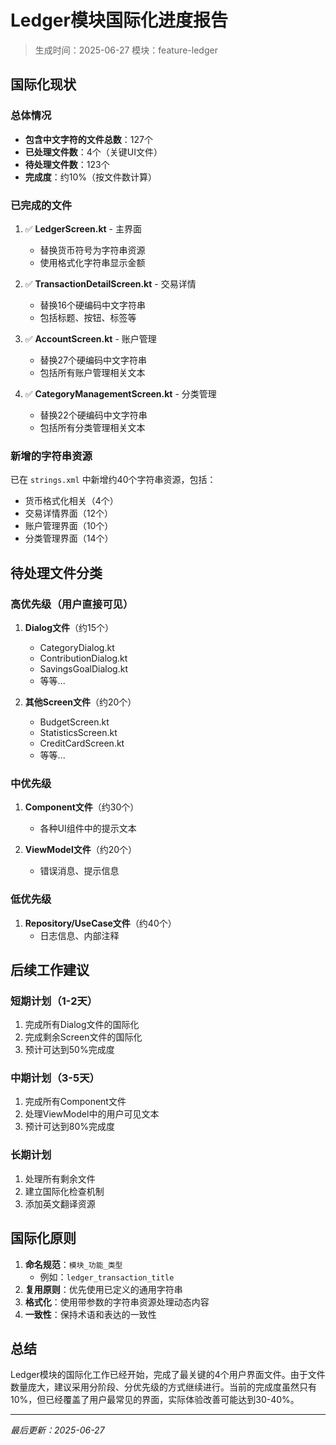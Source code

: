 # Ledger模块国际化进度报告

> 生成时间：2025-06-27
> 模块：feature-ledger

## 国际化现状

### 总体情况
- **包含中文字符的文件总数**：127个
- **已处理文件数**：4个（关键UI文件）
- **待处理文件数**：123个
- **完成度**：约10%（按文件数计算）

### 已完成的文件
1. ✅ **LedgerScreen.kt** - 主界面
   - 替换货币符号为字符串资源
   - 使用格式化字符串显示金额

2. ✅ **TransactionDetailScreen.kt** - 交易详情
   - 替换16个硬编码中文字符串
   - 包括标题、按钮、标签等

3. ✅ **AccountScreen.kt** - 账户管理
   - 替换27个硬编码中文字符串
   - 包括所有账户管理相关文本

4. ✅ **CategoryManagementScreen.kt** - 分类管理
   - 替换22个硬编码中文字符串
   - 包括所有分类管理相关文本

### 新增的字符串资源
已在 `strings.xml` 中新增约40个字符串资源，包括：
- 货币格式化相关（4个）
- 交易详情界面（12个）
- 账户管理界面（10个）
- 分类管理界面（14个）

## 待处理文件分类

### 高优先级（用户直接可见）
1. **Dialog文件**（约15个）
   - CategoryDialog.kt
   - ContributionDialog.kt
   - SavingsGoalDialog.kt
   - 等等...

2. **其他Screen文件**（约20个）
   - BudgetScreen.kt
   - StatisticsScreen.kt
   - CreditCardScreen.kt
   - 等等...

### 中优先级
1. **Component文件**（约30个）
   - 各种UI组件中的提示文本

2. **ViewModel文件**（约20个）
   - 错误消息、提示信息

### 低优先级
1. **Repository/UseCase文件**（约40个）
   - 日志信息、内部注释

## 后续工作建议

### 短期计划（1-2天）
1. 完成所有Dialog文件的国际化
2. 完成剩余Screen文件的国际化
3. 预计可达到50%完成度

### 中期计划（3-5天）
1. 完成所有Component文件
2. 处理ViewModel中的用户可见文本
3. 预计可达到80%完成度

### 长期计划
1. 处理所有剩余文件
2. 建立国际化检查机制
3. 添加英文翻译资源

## 国际化原则
1. **命名规范**：`模块_功能_类型`
   - 例如：`ledger_transaction_title`
2. **复用原则**：优先使用已定义的通用字符串
3. **格式化**：使用带参数的字符串资源处理动态内容
4. **一致性**：保持术语和表达的一致性

## 总结
Ledger模块的国际化工作已经开始，完成了最关键的4个用户界面文件。由于文件数量庞大，建议采用分阶段、分优先级的方式继续进行。当前的完成度虽然只有10%，但已经覆盖了用户最常见的界面，实际体验改善可能达到30-40%。

---
*最后更新：2025-06-27*